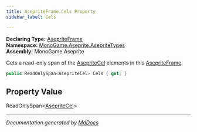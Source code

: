 ```yaml
---
title: AsepriteFrame.Cels Property
sidebar_label: Cels

---
```


**Declaring Type:** [AsepriteFrame](../)  
**Namespace:** [MonoGame.Aseprite.AsepriteTypes](../../)  
**Assembly:** MonoGame.Aseprite

Gets a read\-only span of the [AsepriteCel](../../AsepriteCel/) elements in this  [AsepriteFrame](../).

```csharp
public ReadOnlySpan<AsepriteCel> Cels { get; }
```

## Property Value

ReadOnlySpan\<[AsepriteCel](../../AsepriteCel/)\>

___

*Documentation generated by [MdDocs](https://github.com/ap0llo/mddocs)*
